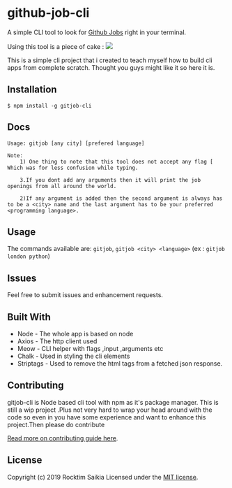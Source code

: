 github-job-cli
==========

A simple CLI tool to look for [Github Jobs](https://jobs.github.com) right in your terminal.

Using this tool is a piece of cake :
![](https://user-images.githubusercontent.com/33410545/55422280-2770b600-5530-11e9-9b0d-19309f6104d9.gif)

This is a simple cli project that i created to teach myself how to build cli apps from complete scratch.
Thought you guys might like it so here it is.



Installation
------------

`$ npm install -g gitjob-cli`

Docs
----
    Usage: gitjob [any city] [prefered language]

    Note: 
        1) One thing to note that this tool does not accept any flag [ Which was for less confusion while typing.

        3.If you dont add any arguments then it will print the job openings from all around the world.

        2)If any argument is added then the second argument is always has to be a <city> name and the last argument has to be your preferred <programming language>.



Usage
-----
The commands available are: `gitjob`, `gitjob <city> <language>` 
(ex : `gitjob london python`)


Issues
------

Feel free to submit issues and enhancement requests.


Built With
----------
* Node - The whole app is based on node
* Axios - The http client used
* Meow - CLI helper with flags ,input ,arguments etc
* Chalk - Used in styling the cli elements
* Striptags - Used to remove the html tags from a fetched json response.


Contributing
------------

gitjob-cli is Node based cli tool with npm as it's package manager.
This is still a wip project .Plus not very hard to wrap your head around with the code 
so even in you have some experience and want to enhance this project.Then please do contribute

[Read more on contributing guide here](./CONTRIBUTING.md).


License
-------

Copyright (c) 2019 Rocktim Saikia
Licensed under the [MIT license](http://opensource.org/licenses/MIT).